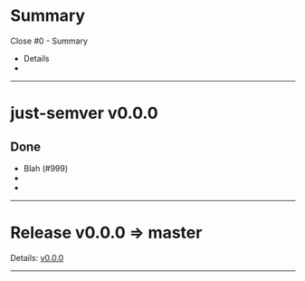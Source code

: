 # Summary
Close #0 - Summary
* Details
* 

***

# just-semver v0.0.0

## Done

* Blah (#999)
*
*

***

# Release v0.0.0 => master

Details: [v0.0.0](https://github.com/Kevin-Lee/just-semver/releases/tag/v0.0.0)

***